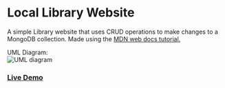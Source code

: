 # Local Library Website
A simple Library website that uses CRUD operations to make changes to a MongoDB collection. Made using the [MDN web docs tutorial.](https://developer.mozilla.org/en-US/docs/Learn/Server-side/Express_Nodejs/Tutorial_local_library_website)  
  
UML Diagram:  
![UML diagram](https://developer.mozilla.org/en-US/docs/Learn/Server-side/Express_Nodejs/mongoose/library_website_-_mongoose_express.png)  

### [Live Demo](https://invented-chisel-aardwolf.glitch.me/)

